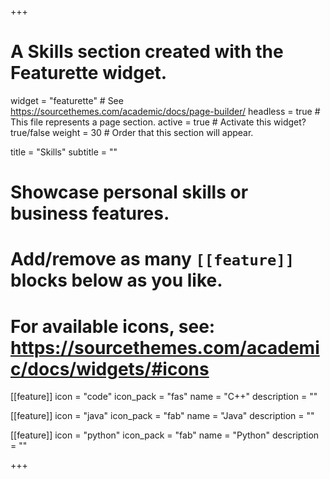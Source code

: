 +++
# A Skills section created with the Featurette widget.
widget = "featurette"  # See https://sourcethemes.com/academic/docs/page-builder/
headless = true  # This file represents a page section.
active = true  # Activate this widget? true/false
weight = 30  # Order that this section will appear.

title = "Skills"
subtitle = ""

# Showcase personal skills or business features.
# 
# Add/remove as many `[[feature]]` blocks below as you like.
# 
# For available icons, see: https://sourcethemes.com/academic/docs/widgets/#icons

[[feature]]
  icon = "code"
  icon_pack = "fas"
  name = "C++"
  description = ""
  
[[feature]]
  icon = "java"
  icon_pack = "fab"
  name = "Java"
  description = ""  
  
[[feature]]
  icon = "python"
  icon_pack = "fab"
  name = "Python"
  description = ""

+++
